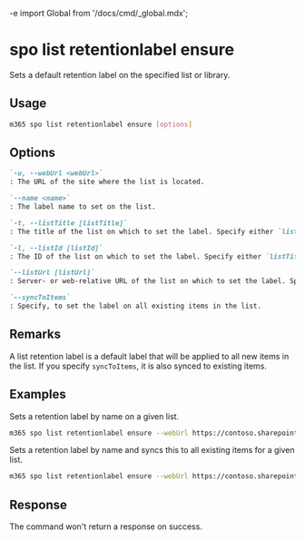 -e <!-- DISCLAIMER: All secrets, passwords, and sensitive values in this document are examples only and not real credentials. -->
import Global from '/docs/cmd/_global.mdx';

# spo list retentionlabel ensure

Sets a default retention label on the specified list or library.

## Usage

```sh
m365 spo list retentionlabel ensure [options]
```

## Options

```md definition-list
`-u, --webUrl <webUrl>`
: The URL of the site where the list is located.

`--name <name>`
: The label name to set on the list.

`-t, --listTitle [listTitle]`
: The title of the list on which to set the label. Specify either `listTitle`, `listId`, or `listUrl` but not multiple.

`-l, --listId [listId]`
: The ID of the list on which to set the label. Specify either `listTitle`, `listId`, or `listUrl` but not multiple.

`--listUrl [listUrl]`
: Server- or web-relative URL of the list on which to set the label. Specify either `listTitle`, `listId`, or `listUrl` but not multiple.

`--syncToItems`
: Specify, to set the label on all existing items in the list.
```

<Global />

## Remarks

A list retention label is a default label that will be applied to all new items in the list. If you specify `syncToItems`, it is also synced to existing items. 

## Examples

Sets a retention label by name on a given list.

```sh
m365 spo list retentionlabel ensure --webUrl https://contoso.sharepoint.com/sites/project-x --listUrl 'Shared Documents' --name 'Some label'
```

Sets a retention label by name and syncs this to all existing items for a given list.

```sh
m365 spo list retentionlabel ensure --webUrl https://contoso.sharepoint.com/sites/project-x --listTitle 'Documents' --name 'Some label' --syncToItems
```

## Response

The command won't return a response on success.
